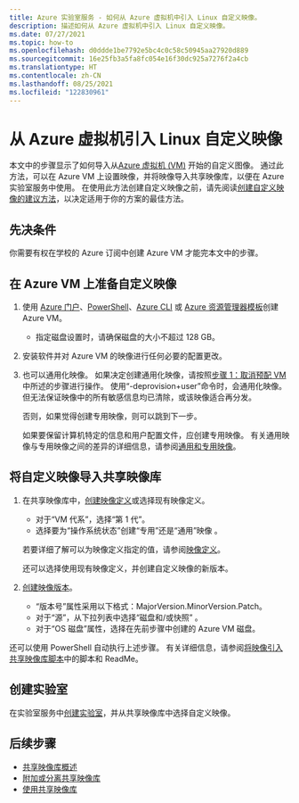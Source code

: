 ```yaml
---
title: Azure 实验室服务 - 如何从 Azure 虚拟机中引入 Linux 自定义映像。
description: 描述如何从 Azure 虚拟机中引入 Linux 自定义映像。
ms.date: 07/27/2021
ms.topic: how-to
ms.openlocfilehash: d0ddde1be7792e5bc4c0c58c50945aa27920d889
ms.sourcegitcommit: 16e25fb3a5fa8fc054e16f30dc925a7276f2a4cb
ms.translationtype: HT
ms.contentlocale: zh-CN
ms.lasthandoff: 08/25/2021
ms.locfileid: "122830961"
---
```

# <a name="bring-a-linux-custom-image-from-an-azure-virtual-machine"></a>从 Azure 虚拟机引入 Linux 自定义映像

本文中的步骤显示了如何导入从[Azure 虚拟机 (VM)](https://azure.microsoft.com/services/virtual-machines/) 开始的自定义图像。 通过此方法，可以在 Azure VM 上设置映像，并将映像导入共享映像库，以便在 Azure 实验室服务中使用。 在使用此方法创建自定义映像之前，请先阅读[创建自定义映像的建议方法](approaches-for-custom-image-creation.md)，以决定适用于你的方案的最佳方法。

## <a name="prerequisites"></a>先决条件

你需要有权在学校的 Azure 订阅中创建 Azure VM 才能完本文中的步骤。

## <a name="prepare-a-custom-image-on-an-azure-vm"></a>在 Azure VM 上准备自定义映像

1. 使用 [Azure 门户](../virtual-machines/windows/quick-create-portal.md)、[PowerShell](../virtual-machines/windows/quick-create-powershell.md)、[Azure CLI](../virtual-machines/windows/quick-create-cli.md) 或 [Azure 资源管理器模板](../virtual-machines/windows/quick-create-template.md)创建 Azure VM。
    
    - 指定磁盘设置时，请确保磁盘的大小不超过 128 GB。
    
1. 安装软件并对 Azure VM 的映像进行任何必要的配置更改。

1. 也可以通用化映像。 如果决定创建通用化映像，请按照[步骤 1：取消预配 VM](../virtual-machines/linux/capture-image.md#step-1-deprovision-the-vm) 中所述的步骤进行操作。 使用“-deprovision+user”命令时，会通用化映像。 但无法保证映像中的所有敏感信息均已清除，或该映像适合再分发。

    否则，如果觉得创建专用映像，则可以跳到下一步。

    如果要保留计算机特定的信息和用户配置文件，应创建专用映像。 有关通用映像与专用映像之间的差异的详细信息，请参阅[通用和专用映像](../virtual-machines/shared-image-galleries.md#generalized-and-specialized-images)。

## <a name="import-the-custom-image-into-a-shared-image-gallery"></a>将自定义映像导入共享映像库

1. 在共享映像库中，[创建映像定义](../virtual-machines/windows/shared-images-portal.md#create-an-image-definition)或选择现有映像定义。
     - 对于“VM 代系”，选择“第 1 代”。
     - 选择要为“操作系统状态”创建“专用”还是“通用”映像  。

    若要详细了解可以为映像定义指定的值，请参阅[映像定义](../virtual-machines/shared-image-galleries.md#image-definitions)。 
    
    还可以选择使用现有映像定义，并创建自定义映像的新版本。
    
1. [创建映像版本](../virtual-machines/windows/shared-images-portal.md#create-an-image-version)。
    - “版本号”属性采用以下格式：MajorVersion.MinorVersion.Patch。 
    - 对于“源”，从下拉列表中选择“磁盘和/或快照” 。
    - 对于“OS 磁盘”属性，选择在先前步骤中创建的 Azure VM 磁盘。

还可以使用 PowerShell 自动执行上述步骤。 有关详细信息，请参阅[将映像引入共享映像库脚本](https://github.com/Azure/azure-devtestlab/tree/master/samples/ClassroomLabs/Scripts/BringImageToSharedImageGallery/)中的脚本和 ReadMe。

## <a name="create-a-lab"></a>创建实验室

在实验室服务中[创建实验室](tutorial-setup-classroom-lab.md)，并从共享映像库中选择自定义映像。

## <a name="next-steps"></a>后续步骤

* [共享映像库概述](../virtual-machines/shared-image-galleries.md)
* [附加或分离共享映像库](how-to-attach-detach-shared-image-gallery.md)
* [使用共享映像库](how-to-use-shared-image-gallery.md)